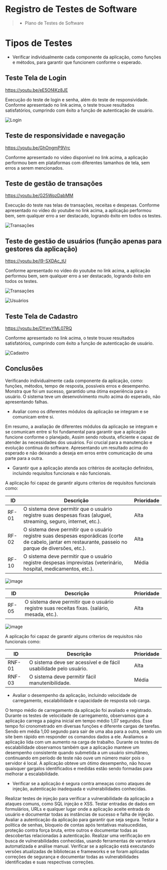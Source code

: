 # Registro de Testes de Software

> - Plano de Testes de Software

# Tipos de Testes

* Verificar individualmente cada componente da aplicação, como funções e métodos, para garantir que funcionem conforme o esperado.

## Teste Tela de Login

https://youtu.be/eE5Of4Kz8JE

Execução do teste de login e senha, além do teste de responsividade. Conforme apresentado no link acima, o teste trouxe resultados satisfatórios, cumprindo com êxito a função de autenticação de usuário.

![Login](https://github.com/ICEI-PUC-Minas-PMV-ADS/pmv-ads-2023-2-e2-proj-int-t11-pmv-ads-2023-2-e2-t11-projcontrolafacil/assets/122227953/099d8cb5-bdec-4e5b-ab4c-c6cd7ffb24a3)

## Teste de responsividade e navegação

https://youtu.be/GhOngmP9Vrc

Conforme apresentado no vídeo disponível no link acima, a aplicação performou bem em plataformas com diferentes tamanhos de tela, sem erros a serem mencionados.


## Teste de gestão de transações

https://youtu.be/G25WqzDabMM

Execução do teste nas telas de transações, receitas e despesas. Conforme apresentado no vídeo do youtube no link acima, a aplicação performou bem, sem qualquer erro a ser destacado, logrando êxito em todos os testes.

![Transações](https://github.com/ICEI-PUC-Minas-PMV-ADS/pmv-ads-2023-2-e2-proj-int-t11-pmv-ads-2023-2-e2-t11-projcontrolafacil/assets/122227953/21ef3b94-0b87-4112-9c4e-d03723e69b61)

## Teste de gestão de usuários (função apenas para gestores da aplicação)

https://youtu.be/I9-SXDAc_tU

Conforme apresentado no vídeo do youtube no link acima, a aplicação performou bem, sem qualquer erro a ser destacado, logrando êxito em todos os testes.

![Transações](https://github.com/ICEI-PUC-Minas-PMV-ADS/pmv-ads-2023-2-e2-proj-int-t11-pmv-ads-2023-2-e2-t11-projcontrolafacil/assets/122227953/21ef3b94-0b87-4112-9c4e-d03723e69b61)

![Usuários](https://github.com/ICEI-PUC-Minas-PMV-ADS/pmv-ads-2023-2-e2-proj-int-t11-pmv-ads-2023-2-e2-t11-projcontrolafacil/assets/122227953/f4ecd4a2-731e-4ebf-a63c-412f3994c2a1)

## Teste Tela de Cadastro

https://youtu.be/DYwyYML07RQ

Conforme apresentado no link acima, o teste trouxe resultados satisfatórios, cumprindo com êxito a função de autenticação de usuário.

![Cadastro](https://github.com/ICEI-PUC-Minas-PMV-ADS/pmv-ads-2023-2-e2-proj-int-t11-pmv-ads-2023-2-e2-t11-projcontrolafacil/assets/122227953/eec22ff7-82f9-41c1-ac89-fcd93f30a5c6)


## Conclusões

Verificando individualmente cada componente da aplicação, como: funções, métodos, tempo de resposta, possíveis erros e desempenho. Monstra que foi um sucesso, garantido uma ótima experiência para o usuário. O sistema teve um desenvolvimento muito acima do esperado, não apresentando falhas. 


* Avaliar como os diferentes módulos da aplicação se integram e se comunicam entre si.
 
Em resumo, a avaliação de diferentes módulos da aplicação se integram e se comunicam entre si foi fundamental para garantir que a aplicação funcione conforme o planejado, Assim sendo robusta, eficiente e capaz de atender às necessidades dos usuários. Foi crucial para a manutenção e evolução contínua do software. Apresentando um resultado acima do esperado e não deixando a deseja em erros entre comunicação de uma parte para a outra.


* Garantir que a aplicação atenda aos critérios de aceitação definidos, incluindo requisitos funcionais e não funcionais.

A aplicação foi capaz de garantir alguns criterios de requisitos funcionais como:

| **ID** | **Descrição** | **Prioridade** |
|--------|---------------|----------------|
| RF-01  | O sistema deve permitir que o usuário registre suas despesas fixas (aluguel, streaming, seguro, internet, etc.). | Alta |
| RF-02  | O sistema deve permitir que o usuário registre suas despesas esporádicas (corte de cabelo, jantar em restaurante, passeio no parque de diversões, etc.). | Alta |
| RF-10  | O sistema deve permitir que o usuário registre despesas imprevistas (veterinário, hospital, medicamentos, etc.). | Média |

![image](https://github.com/ICEI-PUC-Minas-PMV-ADS/pmv-ads-2023-2-e2-proj-int-t11-pmv-ads-2023-2-e2-t11-projcontrolafacil/assets/131082433/ced5f728-94c2-47a4-9aab-9a7637749c13)

| **ID** | **Descrição** | **Prioridade** |
|--------|---------------|----------------|
| RF-05  | O sistema deve permitir que o usuário registre suas receitas fixas. (salário, mesada, etc.). | Alta |

![image](https://github.com/ICEI-PUC-Minas-PMV-ADS/pmv-ads-2023-2-e2-proj-int-t11-pmv-ads-2023-2-e2-t11-projcontrolafacil/assets/131082433/3c8c56c3-d8b4-4a69-af77-e499c8d3152e)

A aplicação foi capaz de garantir alguns criterios de requisitos não funcionais como:

| **ID** | **Descrição** | **Prioridade** |
|--------|---------------|----------------|
| RNF-01  | O sistema deve ser acessível e de fácil usabilidade pelo usuário. | Alta |
| RNF-03  | O sistema deve permitir fácil manutenibilidade. | Média |

* Avaliar o desempenho da aplicação, incluindo velocidade de carregamento, escalabilidade e capacidade de resposta sob carga.

O tempo médio de carregamento da aplicação foi avaliado e registrado. Durante os testes de velocidade de carregamento, observamos que a aplicação carrega a página inicial em tempo médio 1,07 segundos.
Esse tempo foi cronometrado em diversas funções e diferente cargas de tarefas. Sendo em média  1,00 segundo para sair de uma aba para a outra, sendo um site bem rápido em responder os comandos dados a ele.
Avaliamos a aplicação lida com um aumento na carga de trabalho. Durante os testes de escalabilidade observamos também que a aplicação manteve um desempenho consistente quando submetida a um usuário simultâneo, continuando em período de teste não ouve um número maior pois o servidor é local. A aplicação obteve um ótimo desempenho, não houve quaisquer gargalos identificados e medidas estão sendo formadas para melhorar a escalabilidade.

* Verificar se a aplicação é segura contra ameaças como ataques de injeção, autenticação inadequada e vulnerabilidades conhecidas.

Realizar testes de injeção para verificar a vulnerabilidade da aplicação a ataques comuns, como SQL injeção e XSS. Testar entradas de dados em formulários, URLs e qualquer lugar onde a aplicação aceite entrada do usuário e documentar todas as instâncias de sucesso e falha de injeção.
Avaliar a autenticação da aplicação para garantir que seja segura. Testar a política de senhas, bloqueio de contas após tentativas malsucedidas, proteção contra força bruta, entre outros e documentar todas as descobertas relacionadas à autenticação.
Realizar uma verificação em busca de vulnerabilidades conhecidas, usando ferramentas de varredura automatizada e análise manual. Verificar se a aplicação está executando versões atualizadas de bibliotecas e frameworks e se foram aplicadas correções de segurança e documentar todas as vulnerabilidades identificadas e suas respectivas correções.
